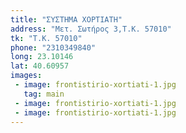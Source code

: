 ```yaml
---
title: "ΣΥΣΤΗΜΑ ΧΟΡΤΙΑΤΗ"
address: "Μετ. Σωτήρος 3,Τ.Κ. 57010"
tk: "Τ.Κ. 57010"
phone: "2310349840"
long: 23.10146
lat: 40.60957
images:
 - image: frontistirio-xortiati-1.jpg
   tag: main
 - image: frontistirio-xortiati-1.jpg
 - image: frontistirio-xortiati-1.jpg
---
```


